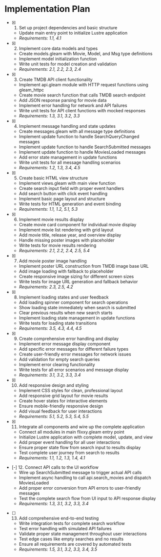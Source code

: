 # Implementation Plan

- [x] 1. Set up project dependencies and basic structure
  - Update main entry point to initialize Lustre application
  - _Requirements: 1.1, 4.1_

- [x] 2. Implement core data models and types
  - Create models.gleam with Movie, Model, and Msg type definitions
  - Implement model initialization function
  - Write unit tests for model creation and validation
  - _Requirements: 2.1, 2.2, 2.3, 2.4_

- [x] 3. Create TMDB API client functionality
  - Implement api.gleam module with HTTP request functions using gleam_httpc
  - Create movie search function that calls TMDB search endpoint
  - Add JSON response parsing for movie data
  - Implement error handling for network and API failures
  - Write unit tests for API client functions with mocked responses
  - _Requirements: 1.3, 3.1, 3.2, 3.3_

- [x] 4. Implement message handling and state updates
  - Create messages.gleam with all message type definitions
  - Implement update function to handle SearchQueryChanged messages
  - Implement update function to handle SearchSubmitted messages
  - Implement update function to handle MoviesLoaded messages
  - Add error state management in update functions
  - Write unit tests for all message handling scenarios
  - _Requirements: 1.2, 1.3, 3.4, 4.5_

- [x] 5. Create basic HTML view structure
  - Implement views.gleam with main view function
  - Create search input field with proper event handlers
  - Add search button with click event handling
  - Implement basic page layout and structure
  - Write tests for HTML generation and event binding
  - _Requirements: 1.1, 1.2, 5.1, 5.3_

- [x] 6. Implement movie results display
  - Create movie card component for individual movie display
  - Implement movie list rendering with grid layout
  - Add movie title, release year, and overview display
  - Handle missing poster images with placeholder
  - Write tests for movie results rendering
  - _Requirements: 2.1, 2.2, 2.4, 2.5, 5.4_

- [x] 7. Add movie poster image handling
  - Implement poster URL construction from TMDB image base URL
  - Add image loading with fallback to placeholder
  - Create responsive image sizing for different screen sizes
  - Write tests for image URL generation and fallback behavior
  - _Requirements: 2.3, 2.5, 4.2_

- [x] 8. Implement loading states and user feedback
  - Add loading spinner component for search operations
  - Show loading state immediately when search is submitted
  - Clear previous results when new search starts
  - Implement loading state management in update functions
  - Write tests for loading state transitions
  - _Requirements: 3.5, 4.3, 4.4, 4.5_

- [x] 9. Create comprehensive error handling and display
  - Implement error message display component
  - Add specific error messages for different failure types
  - Create user-friendly error messages for network issues
  - Add validation for empty search queries
  - Implement error clearing functionality
  - Write tests for all error scenarios and message display
  - _Requirements: 3.1, 3.2, 3.3, 3.4_

- [x] 10. Add responsive design and styling
  - Implement CSS styles for clean, professional layout
  - Add responsive grid layout for movie results
  - Create hover states for interactive elements
  - Ensure mobile-friendly responsive design
  - Add visual feedback for user interactions
  - _Requirements: 5.1, 5.2, 5.3, 5.4, 5.5_

- [x] 11. Integrate all components and wire up the complete application
  - Connect all modules in main flixxy.gleam entry point
  - Initialize Lustre application with complete model, update, and view
  - Add proper event handling for all user interactions
  - Ensure proper state flow from search input to results display
  - Test complete user journey from search to results
  - _Requirements: 1.1, 1.2, 1.3, 1.4, 4.1_

- [-] 12. Connect API calls to the UI workflow
  - Wire up SearchSubmitted message to trigger actual API calls
  - Implement async handling to call api.search_movies and dispatch MoviesLoaded
  - Add proper error conversion from API errors to user-friendly messages
  - Test the complete search flow from UI input to API response display
  - _Requirements: 1.3, 3.1, 3.2, 3.3, 3.4_

- [ ] 13. Add comprehensive end-to-end testing
  - Write integration tests for complete search workflow
  - Test error handling with simulated API failures
  - Validate proper state management throughout user interactions
  - Test edge cases like empty searches and no results
  - Ensure all requirements are covered by automated tests
  - _Requirements: 1.5, 3.1, 3.2, 3.3, 3.4, 3.5_